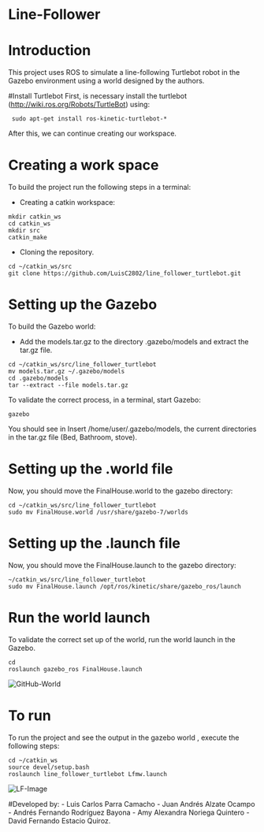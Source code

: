 # Line-Follower

# Introduction
This project uses ROS to simulate a line-following Turtlebot robot in the Gazebo environment using a world designed by the authors.

#Install Turtlebot
First, is necessary install the turtlebot (http://wiki.ros.org/Robots/TurtleBot) using: 
```
 sudo apt-get install ros-kinetic-turtlebot-*
```
After this, we can continue creating our workspace.

# Creating a work space
To build the project run the following steps in a terminal:
- Creating a catkin workspace:
```
mkdir catkin_ws
cd catkin_ws
mkdir src
catkin_make
```
- Cloning the repository.
```
cd ~/catkin_ws/src
git clone https://github.com/LuisC2802/line_follower_turtlebot.git
```

# Setting up the Gazebo
To build the Gazebo world:
 - Add the models.tar.gz to the directory .gazebo/models and extract the tar.gz file.
 ```
cd ~/catkin_ws/src/line_follower_turtlebot
mv models.tar.gz ~/.gazebo/models
cd .gazebo/models
tar --extract --file models.tar.gz
```
 To validate the correct process, in a terminal, start Gazebo:
```
gazebo
```
 You should see in Insert /home/user/.gazebo/models, the current directories in the tar.gz file (Bed, Bathroom, stove).
 
# Setting up the .world file
Now, you should move the FinalHouse.world to the gazebo directory:
```
cd ~/catkin_ws/src/line_follower_turtlebot
sudo mv FinalHouse.world /usr/share/gazebo-7/worlds
```
# Setting up the .launch file
Now, you should move the FinalHouse.launch to the gazebo directory:
```
~/catkin_ws/src/line_follower_turtlebot
sudo mv FinalHouse.launch /opt/ros/kinetic/share/gazebo_ros/launch
```
# Run the world launch
To validate the correct set up of the world, run the world launch in the Gazebo.
```
cd
roslaunch gazebo_ros FinalHouse.launch
```
![GitHub-World](https://user-images.githubusercontent.com/82512521/118070662-ef253e00-b36b-11eb-9b4f-703a12e239c2.png)
# To run
To run the project and see the output in the gazebo world , execute the following steps:
```
cd ~/catkin_ws
source devel/setup.bash
roslaunch line_follower_turtlebot Lfmw.launch
```
![LF-Image](https://user-images.githubusercontent.com/82512521/118071235-031d6f80-b36d-11eb-9fdd-4bd584aa6eee.png)

#Developed by: - Luis Carlos Parra Camacho
               - Juan Andrés Alzate Ocampo
               - Andrés Fernando Rodríguez Bayona
               - Amy Alexandra Noriega Quintero
               - David Fernando Estacio Quiroz.

